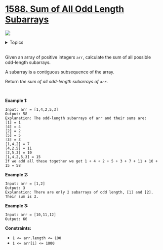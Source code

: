# [1588. Sum of All Odd Length Subarrays](https://leetcode-cn.com/problems/sum-of-all-odd-length-subarrays/)

![](https://img.shields.io/badge/Difficulty-Easy-green.svg)

<details>
<summary>Topics</summary>

* [`Array`](https://leetcode.com/tag/array/)
* [`Prefix Sum`](https://leetcode.com/tag/prefix-sum/)

</details>
<br />

Given an array of positive integers `arr`, calculate the sum of all possible odd-length subarrays.

A subarray is a contiguous subsequence of the array.

Return *the sum of all odd-length subarrays of `arr`*.

 

**Example 1:**

```
Input: arr = [1,4,2,5,3]
Output: 58
Explanation: The odd-length subarrays of arr and their sums are:
[1] = 1
[4] = 4
[2] = 2
[5] = 5
[3] = 3
[1,4,2] = 7
[4,2,5] = 11
[2,5,3] = 10
[1,4,2,5,3] = 15
If we add all these together we get 1 + 4 + 2 + 5 + 3 + 7 + 11 + 10 + 15 = 58
```

**Example 2:**

```
Input: arr = [1,2]
Output: 3
Explanation: There are only 2 subarrays of odd length, [1] and [2]. Their sum is 3.
```

**Example 3:**

```
Input: arr = [10,11,12]
Output: 66
```

**Constraints:**

 + `1 <= arr.length <= 100`
 + `1 <= arr[i] <= 1000`
